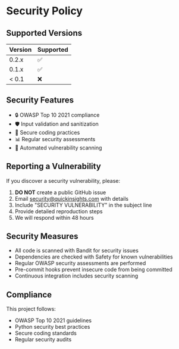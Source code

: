 # Security Policy

## Supported Versions

| Version | Supported          |
| ------- | ------------------ |
| 0.2.x   | :white_check_mark: |
| 0.1.x   | :white_check_mark: |
| < 0.1   | :x:                |

## Security Features

- 🔒 OWASP Top 10 2021 compliance
- 🛡️ Input validation and sanitization
- 🔐 Secure coding practices
- 📊 Regular security assessments
- 🚨 Automated vulnerability scanning

## Reporting a Vulnerability

If you discover a security vulnerability, please:

1. **DO NOT** create a public GitHub issue
2. Email security@quickinsights.com with details
3. Include "SECURITY VULNERABILITY" in the subject line
4. Provide detailed reproduction steps
5. We will respond within 48 hours

## Security Measures

- All code is scanned with Bandit for security issues
- Dependencies are checked with Safety for known vulnerabilities
- Regular OWASP security assessments are performed
- Pre-commit hooks prevent insecure code from being committed
- Continuous integration includes security scanning

## Compliance

This project follows:
- OWASP Top 10 2021 guidelines
- Python security best practices
- Secure coding standards
- Regular security audits
